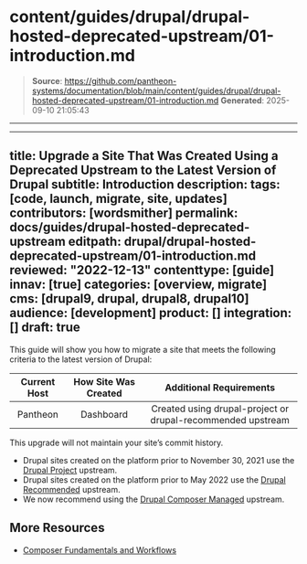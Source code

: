 # content/guides/drupal/drupal-hosted-deprecated-upstream/01-introduction.md

> **Source**: https://github.com/pantheon-systems/documentation/blob/main/content/guides/drupal/drupal-hosted-deprecated-upstream/01-introduction.md
> **Generated**: 2025-09-10 21:05:43

---

---
title: Upgrade a Site That Was Created Using a Deprecated Upstream to the Latest Version of Drupal
subtitle: Introduction
description:
tags: [code, launch, migrate, site, updates]
contributors: [wordsmither]
permalink: docs/guides/drupal-hosted-deprecated-upstream
editpath: drupal/drupal-hosted-deprecated-upstream/01-introduction.md
reviewed: "2022-12-13"
contenttype: [guide]
innav: [true]
categories: [overview, migrate]
cms: [drupal9, drupal, drupal8, drupal10]
audience: [development]
product: []
integration: []
draft: true
---

This guide will show you how to migrate a site that meets the following criteria to the latest version of Drupal:

|  Current Host | How Site Was Created <Popover title="Site Creation" content="What is the method you used to create the site?" /> | Additional Requirements <Popover title="Additional Requirements" content="Any other features that must be in place, or that are desired." /> |
| :-------------------------------------------: | :------------------------------------------------------------------------------------------------------------------------------------------: | :----------------------------------------------------------------------------------------------------------------------------------------------------------------------------------------: |
|                   Pantheon                    |                                                                  Dashboard                                                                   |                                                                Created using drupal-project or drupal-recommended upstream                                                                 |

<Partial file="drupal/see-landing.md" />

<Alert title="Note" type="info" >

This upgrade will not maintain your site’s commit history.

</Alert>

- Drupal sites created on the platform prior to November 30, 2021 use the [Drupal Project](https://github.com/pantheon-upstreams/drupal-project) upstream.
- Drupal sites created on the platform prior to May 2022 use the [Drupal Recommended](https://github.com/pantheon-upstreams/drupal-recommended) upstream.
- We now recommend using the [Drupal Composer Managed](https://github.com/pantheon-upstreams/drupal-composer-managed) upstream.

## More Resources

- [Composer Fundamentals and Workflows](/guides/composer)
